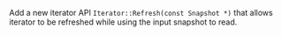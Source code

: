 Add a new iterator API `Iterator::Refresh(const Snapshot *)` that allows iterator to be refreshed while using the input snapshot to read.